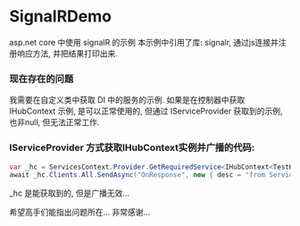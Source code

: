 # SignalRDemo
asp.net core 中使用 signalR 的示例
本示例中引用了库: signalr, 通过js连接并注册响应方法, 并把结果打印出来.

### 现在存在的问题
我需要在自定义类中获取 DI 中的服务的示例. 如果是在控制器中获取 IHubContext 示例, 是可以正常使用的, 但通过 IServiceProvider 获取到的示例, 也非null, 但无法正常工作.

### IServiceProvider 方式获取IHubContext实例并广播的代码:
```c#
var _hc = ServicesContext.Provider.GetRequiredService<IHubContext<TestHub>>();
await _hc.Clients.All.SendAsync("OnResponse", new { desc = "from ServicesContext.Provider" });
```

_hc 是能获取到的, 但是广播无效...

希望高手们能指出问题所在... 非常感谢...
